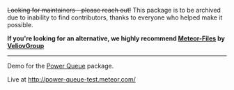 
~~Looking for maintainers - please reach out!~~
This package is to be archived due to inability to find contributors, thanks to everyone who helped make it possible.

**If you're looking for an alternative, we highly recommend [Meteor-Files](https://github.com/VeliovGroup/Meteor-Files) by [VeliovGroup](https://github.com/VeliovGroup)**

---

Demo for the [Power Queue](https://github.com/CollectionFS/Meteor-power-queue) package.

Live at http://power-queue-test.meteor.com/
